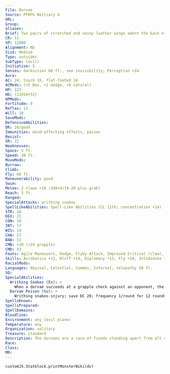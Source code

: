 ```yaml
---
File: Dorvae
Source: PFRPG Bestiary 4
URL: 
Group: 
aliases: 
Brief: Two pairs of stretched and veiny leather wings adorn the back of this shrouded reptilian nightmare.
CR: 11
XP: 12800
Alignment: NE
Size: Medium
Type: outsider
SubType: (evil)
Initiative: 5
Senses: darkvision 60 ft., see invisibility; Perception +24
Aura: 
AC: 24, touch 16, flat-footed 18
ACMods: (+5 Dex, +1 dodge, +8 natural)
HP: 123
HD: (13d10+52)
HPMods: 
Fortitude: 8
Reflex: 13
Will: 10
SaveMods: 
DefensiveAbilities: 
DR: 10/good
Immunities: mind-affecting effects, poison
Resist: 
SR: 22
Weaknesses: 
Space: 5 ft.
Speed: 30 ft.
MoveMods: 
Burrow: 
Climb: 
Fly: 60 ft.
Maneuverability: good
Swim: 
Melee: 2 claws +18 (3d8+4/19-20 plus grab)
Reach: 5 ft.
Ranged: 
SpecialAttacks: writhing snakes
SpellLikeAbilities: Spell-Like Abilities (CL 11th; concentration +14)  Constant-see invisibility   At Will-detect thoughts (DC 15)   3/day-bestow curse (DC 17), dimension door   1/day-feeblemind (DC 18), lesser geas (DC 17)
STR: 18
DEX: 21
CON: 18
INT: 17
WIS: 14
CHA: 17
BAB: 13
CMB: +20 (+24 grapple)
CMD: 33
Feats: Agile Maneuvers, Dodge, Flyby Attack, Improved Critical (claw), Mobility, Skill Focus (Perception), Weapon Focus (claw)
Skills: Acrobatics +21, Bluff +19, Diplomacy +13, Fly +18, Intimidate +16, Knowledge (planes) +19, Knowledge (religion) +19, Perception +24, Sense Motive +18, Stealth +21
RacialMods: 
Languages: Abyssal, Celestial, Common, Infernal; telepathy 50 ft.
SQ: 
SpecialAbilities:
  Writhing Snakes (Ex): >
    When a dorvae succeeds at a grapple check against an opponent, the serpents of its body writhe around the grappled foe, biting wherever they can gain purchase. This deals 2d8 points of piercing damage, and the grappled foe is subject to the dorvae's supernatural poison.
  Dorvae Poison (Su): >
    Writhing snakes-injury; save DC 20; frequency 1/round for 12 rounds; effect 1d4 Wis and on the first failed save the target is susceptible to the dorvae's lesser geas no matter its Hit Dice for 24 hours. Cure 3 saves. The save DC is Constitution-based.
SpellsKnown: 
SpellsPrepared: 
SpellDomains: 
Bloodline: 
Environment: any (evil plane)
Temperature: any
Organization: solitary
Treasure: standard
Description: The dorvaes are a race of fiends standing apart from all others. Each dorvae prides itself on owing no allegiance to anything but itself, and is never willing to suffer a master no matter how powerful or intelligent that creature may be. Dorvaes believe all other creatures in the universe live solely to entertain the dorvaes' perverse pleasures. Cruel, selfish, and calculating, each dorvae pursues its own dark agenda and desires without guilt, empathy for its playthings, or even consideration of the possible consequences. Master manipulators, dorvaes would rather stand back and create unquestioning minions to champion their schemes. Many dorvaes meddle in the politics and power plays of evil planar beings, but a number of these fiends ply their manipulations on the Material Plane. Often they seek out primitive humanoid tribes, which they lead like vengeful and angry gods. Others look for cosmopolitan centers to manipulate, often masquerading as the mysterious leaders of foreign cults, or as the masterminds of criminal societies.
Race: 
Class: 
MR: 
---
```

```dataviewjs
customJS.Statblock.printMonsterWiki(dv)
```
